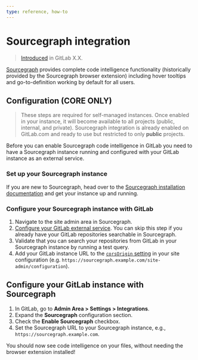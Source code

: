 ```yaml
---
type: reference, how-to
---
```


# Sourcegraph integration

> [Introduced](https://gitlab.com/gitlab-org/gitlab/merge_requests/16556) in GitLab X.X.

[Sourcegraph](https://sourcegraph.com) provides complete code intelligence functionality
(historically provided by the Sourcegraph browser extension) including hover tooltips and go-to-definition
working by default for all users.

## Configuration **(CORE ONLY)**

> These steps are required for self-managed instances.
> Once enabled in your instance, it will become available to all projects (public, internal, and private).
> Sourcegraph integration is already enabled on GitLab.com and ready to use but restricted to only **public** projects.

Before you can enable Sourcegraph code intelligence in GitLab you need to have a
Sourcegraph instance running and configured with your GitLab instance as an external
service.

### Set up your Sourcegraph instance

If you are new to Sourcegraph, head over to the [Sourcegraph installation documentation](https://docs.sourcegraph.com/admin) and get your instance up and running.

### Configure your Sourcegraph instance with GitLab

1. Navigate to the site admin area in Sourcegraph.
1. [Configure your GitLab external service](https://docs.sourcegraph.com/admin/external_service/gitlab).
You can skip this step if you already have your GitLab repositories searchable in Sourcegraph.
1. Validate that you can search your repositories from GitLab in your Sourcegraph instance by running a test query.
1. Add your GitLab instance URL to the [`corsOrigin` setting](https://docs.sourcegraph.com/admin/config/site_config#corsOrigin) in your site configuration (e.g. `https://sourcegraph.example.com/site-admin/configuration`).

## Configure your GitLab instance with Sourcegraph

1. In GitLab, go to **Admin Area > Settings > Integrations**.
1. Expand the **Sourcegraph** configuration section.
1. Check the **Enable Sourcegraph** checkbox.
1. Set the Sourcegraph URL to your Sourcegraph instance, e.g., `https://sourcegraph.example.com`.

You should now see code intelligence on your files, without needing the browser
extension installed!
